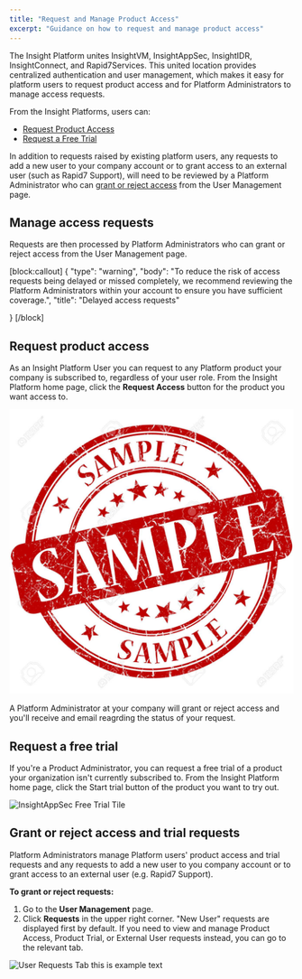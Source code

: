 ```yaml
---
title: "Request and Manage Product Access"
excerpt: "Guidance on how to request and manage product access"
---
```



The Insight Platform unites InsightVM, InsightAppSec, InsightIDR, InsightConnect, and Rapid7Services. This united location provides centralized authentication and user management, which makes it easy for platform users to request product access and for Platform Administrators to manage access requests.

From the Insight Platforms, users can:

* [Request Product Access](https://insight.help.rapid7.com/docs/product-access#section-request-product-access)
* [Request a Free Trial](https://insight.help.rapid7.com/docs/product-access#section-request-a-free-trial)

In addition to requests raised by existing platform users, any requests to add a new user to your company account or to grant access to an external user (such as Rapid7 Support), will need to be reviewed by a Platform Administrator who can [grant or reject access](https://insight.help.rapid7.com/docs/product-access#section-grant-or-reject-access-and-trial-requests) from the User Management page.

## Manage access requests
Requests are then processed by Platform Administrators who can grant or reject access from the User Management page.


[block:callout]
{
"type": "warning",
"body": "To reduce the risk of access requests being delayed or missed completely, we recommend reviewing the Platform Administrators within your account to ensure you have sufficient coverage.",
"title": "Delayed access requests"

}
[/block]

## Request product access


As an Insight Platform User you can request to any Platform product your company is subscribed to, regardless of your user role. From the Insight Platform home page, click the **Request Access** button for the product you want access to.

![InsightOps Application Tile](/insight/images/sample.jpg)


A Platform Administrator at your company will grant or reject access and you'll receive and email reagrding the status of your request.

## Request a free trial


If you're a Product Administrator, you can request a free trial of a product your organization isn't currently subscribed to. From the Insight Platform home page, click the Start trial button of the product you want to try out.

![InsightAppSec Free Trial Tile](/insight/images/insightAppSecFreeTrial.png)


## Grant or reject access and trial requests


Platform Administrators manage Platform users' product access and trial requests and any requests to add a new user to you company account or to grant access to an external user (e.g. Rapid7 Support).

**To grant or reject requests:**

1. Go to the **User Management** page.
2. Click **Requests** in the upper right corner. "New User" requests are displayed first by default. If you need to view and manage Product Access, Product Trial, or External User requests instead, you can go to the relevant tab.

 ![User Requests Tab](/insight/images/UserRequests.png)
  this is example text
  